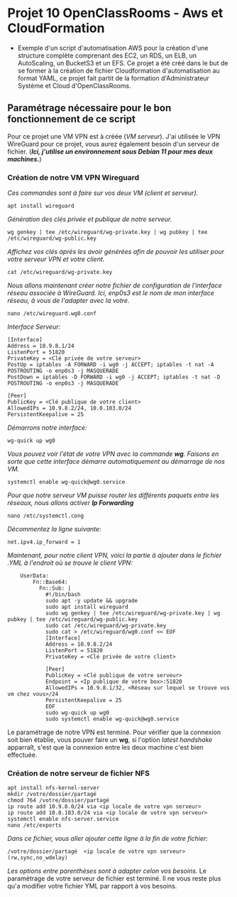 # Projet 10 OpenClassRooms - Aws et CloudFormation

* Exemple d'un script d'automatisation AWS pour la création d'une structure complète comprenant des EC2, un RDS, un ELB, un AutoScaling, un BucketS3 et un EFS. Ce projet a été créé dans le but de se former à la création de fichier Cloudformation d'automatisation au format YAML, ce projet fait partit de la formation d'Administrateur Système et Cloud d'OpenClassRooms.

## __Paramétrage nécessaire pour le bon fonctionnement de ce script__
Pour ce projet une VM VPN est à créée (*VM serveur*). J'ai utilisée le VPN WireGuard pour ce projet, vous aurez également besoin d'un serveur de fichier. (*__Ici, j'utilise un environnement sous Debian 11 pour mes deux machines.__*)

### __Création de notre VM VPN Wireguard__
*Ces commandes sont à faire sur vos deux VM (client et serveur).*
```
apt install wireguard
```
*Génération des clés privée et publique de notre serveur.*
```
wg genkey | tee /etc/wireguard/wg-private.key | wg pubkey | tee /etc/wireguard/wg-public.key
```
*Affichez vos clés après les avoir générées afin de pouvoir les utiliser pour votre serveur VPN et votre client.*
```
cat /etc/wireguard/wg-private.key
```
*Nous allons maintenant créer notre fichier de configuration de l'interface réseau associée à WireGuard. Ici, enp0s3 est le nom de mon interface réseau, à vous de l'adapter avec la votre.*
```
nano /etc/wireguard.wg0.conf
```
*Interface Serveur:*
```
[Interface]
Address = 10.9.8.1/24
ListenPort = 51820
PrivateKey = <Clé privée de votre serveur>
PostUp = iptables -A FORWARD -i wg0 -j ACCEPT; iptables -t nat -A POSTROUTING -o enp0s3 -j MASQUERADE
PostDown = iptables -D FORWARD -i wg0 -j ACCEPT; iptables -t nat -D POSTROUTING -o enp0s3 -j MASQUERADE

[Peer]
PublicKey = <Clé publique de votre client>
AllowedIPs = 10.9.8.2/24, 10.0.103.0/24
PersistentKeepalive = 25
```
*Démarrons notre interface:*
```
wg-quick up wg0
```
*Vous pouvez voir l'état de votre VPN avec la commande __wg__.*
*Faisons en sorte que cette interface démarre automatiquement au démarrage de nos VM.*
```
systemctl enable wg-quick@wg0.service
```
*Pour que notre serveur VM puisse router les différents paquets entre les réseaux, nous allons activer __Ip Forwarding__*
```
nano /etc/systemctl.cong
```
*Décommentez la ligne suivante:*
```
net.ipv4.ip_forward = 1
```
*Maintenant, pour notre client VPN, voici la partie à ajouter dans le fichier .YML à l'endroit où se trouve le client VPN:*
```
    UserData:
        Fn::Base64:
          Fn::Sub: |
            #!/bin/bash
            sudo apt -y update && upgrade
            sudo apt install wireguard
            sudo wg genkey | tee /etc/wireguard/wg-private.key | wg pubkey | tee /etc/wireguard/wg-public.key
            sudo cat /etc/wireguard/wg-private.key
            sudo cat > /etc/wireguard/wg0.conf << EOF
            [Interface]
            Address = 10.9.8.2/24
            ListenPort = 51820
            PrivateKey = <Clé privée de votre client>

            [Peer]
            PublicKey = <Clé publique de votre serveur>
            Endpoint = <Ip publique de votre box>:51820
            AllowedIPs = 10.9.8.1/32, <Réseau sur lequel se trouve vos vm chez vous>/24
            PersistentKeepalive = 25
            EOF
            sudo wg-quick up wg0
            sudo systemctl enable wg-quick@wg0.service
```
Le paramétrage de notre VPN est terminé. Pour vérifier que la connexion soit bien établie, vous pouver faire un __wg__, si l'option *latest handshake* apparraît, s'est que la connexion entre les deux machine c'est bien effectuée.

### __Création de notre serveur de fichier NFS__
```
apt install nfs-kernel-server
mkdir /votre/dossier/partagé
chmod 764 /votre/dossier/partagé
ip route add 10.9.8.0/24 via <ip locale de votre vpn serveur>
ip route add 10.0.103.0/24 via <ip locale de votre vpn serveur>
systemctl enable nfs-server.service
nano /etc/exports
```
*Dans ce fichier, vous aller ajouter cette ligne à la fin de votre fichier:*
```
/votre/dossier/partagé  <ip locale de votre vpn serveur>(rw,sync,no_wdelay)
```
*Les options entre parenthèses sont à adapter celon vos besoins.*
Le paramétrage de votre serveur de fichier est terminé. Il ne vous reste plus qu'a modifier votre fichier YML par rapport à vos besoins.